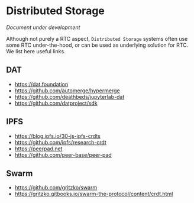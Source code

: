 # Distributed Storage

*Document under development*

Although not purely a RTC aspect, `Distributed Storage` systems often use some RTC under-the-hood,
or can be used as underlying solution for RTC. We list here useful links.

## DAT

- <https://dat.foundation>
- <https://github.com/automerge/hypermerge>
- <https://github.com/deathbeds/jupyterlab-dat>
- <https://github.com/datproject/sdk>

## IPFS

- <https://blog.ipfs.io/30-js-ipfs-crdts>
- <https://github.com/ipfs/research-crdt>
- <https://peerpad.net>
- <https://github.com/peer-base/peer-pad>

## Swarm

- <https://github.com/gritzko/swarm>
- <https://gritzko.gitbooks.io/swarm-the-protocol/content/crdt.html>
